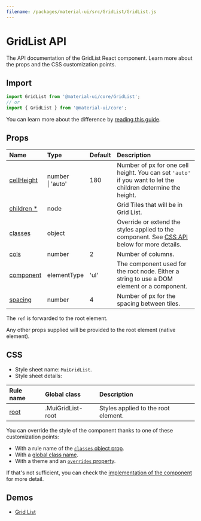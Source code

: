 ```yaml
---
filename: /packages/material-ui/src/GridList/GridList.js
---
```


<!--- This documentation is automatically generated, do not try to edit it. -->

# GridList API

<p class="description">The API documentation of the GridList React component. Learn more about the props and the CSS customization points.</p>

## Import

```js
import GridList from '@material-ui/core/GridList';
// or
import { GridList } from '@material-ui/core';
```

You can learn more about the difference by [reading this guide](/guides/minimizing-bundle-size/).



## Props

| Name | Type | Default | Description |
|:-----|:-----|:--------|:------------|
| <a class="anchor-link" id="props--cellHeight"></a><a href="#props--cellHeight" class="prop-name">cellHeight</a> | <span class="prop-type">number<br>&#124;&nbsp;'auto'</span> | <span class="prop-default">180</span> | Number of px for one cell height. You can set `'auto'` if you want to let the children determine the height. |
| <a class="anchor-link" id="props--children"></a><a href="#props--children" class="prop-name required">children&nbsp;*</a> | <span class="prop-type">node</span> |  | Grid Tiles that will be in Grid List. |
| <a class="anchor-link" id="props--classes"></a><a href="#props--classes" class="prop-name">classes</a> | <span class="prop-type">object</span> |  | Override or extend the styles applied to the component. See [CSS API](#css) below for more details. |
| <a class="anchor-link" id="props--cols"></a><a href="#props--cols" class="prop-name">cols</a> | <span class="prop-type">number</span> | <span class="prop-default">2</span> | Number of columns. |
| <a class="anchor-link" id="props--component"></a><a href="#props--component" class="prop-name">component</a> | <span class="prop-type">elementType</span> | <span class="prop-default">'ul'</span> | The component used for the root node. Either a string to use a DOM element or a component. |
| <a class="anchor-link" id="props--spacing"></a><a href="#props--spacing" class="prop-name">spacing</a> | <span class="prop-type">number</span> | <span class="prop-default">4</span> | Number of px for the spacing between tiles. |

The `ref` is forwarded to the root element.

Any other props supplied will be provided to the root element (native element).

## CSS

- Style sheet name: `MuiGridList`.
- Style sheet details:

| Rule name | Global class | Description |
|:-----|:-------------|:------------|
| <a class="anchor-link" id="css--root"></a><a href="#css--root" class="prop-name">root</a> | <span class="prop-name">.MuiGridList-root</span> | Styles applied to the root element.

You can override the style of the component thanks to one of these customization points:

- With a rule name of the [`classes` object prop](/customization/components/#overriding-styles-with-classes).
- With a [global class name](/customization/components/#overriding-styles-with-global-class-names).
- With a theme and an [`overrides` property](/customization/globals/#css).

If that's not sufficient, you can check the [implementation of the component](https://github.com/mui-org/material-ui/blob/master/packages/material-ui/src/GridList/GridList.js) for more detail.

## Demos

- [Grid List](/components/grid-list/)

